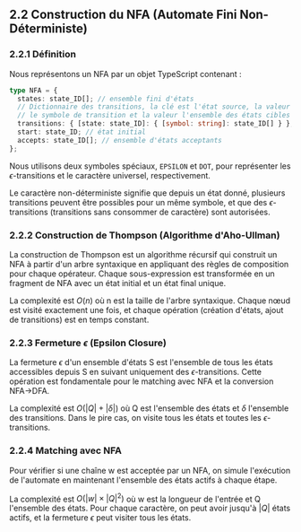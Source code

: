 ## 2.2 Construction du NFA (Automate Fini Non-Déterministe)

### 2.2.1 Définition

Nous représentons un NFA par un objet TypeScript contenant :

```typescript
type NFA = {
  states: state_ID[]; // ensemble fini d'états
  // Dictionnaire des transitions, la clé est l'état source, la valeur est un dictionnaire avec la clé
  // le symbole de transition et la valeur l'ensemble des états cibles
  transitions: { [state: state_ID]: { [symbol: string]: state_ID[] } };
  start: state_ID; // état initial
  accepts: state_ID[]; // ensemble d'états acceptants
};
```

Nous utilisons deux symboles spéciaux, `EPSILON` et `DOT`, pour représenter les $\epsilon$-transitions et le caractère universel, respectivement.

Le caractère non-déterministe signifie que depuis un état donné, plusieurs transitions peuvent être possibles pour un même symbole, et que des $\epsilon$-transitions (transitions sans consommer de caractère) sont autorisées.

### 2.2.2 Construction de Thompson (Algorithme d'Aho-Ullman)

La construction de Thompson est un algorithme récursif qui construit un NFA à partir d'un arbre syntaxique en appliquant des règles de composition pour chaque opérateur. Chaque sous-expression est transformée en un fragment de NFA avec un état initial et un état final unique.

La complexité est $O(n)$ où n est la taille de l'arbre syntaxique. Chaque nœud est visité exactement une fois, et chaque opération (création d'états, ajout de transitions) est en temps constant.

### 2.2.3 Fermeture $\epsilon$ (Epsilon Closure)

La fermeture $\epsilon$ d'un ensemble d'états S est l'ensemble de tous les états accessibles depuis S en suivant uniquement des $\epsilon$-transitions. Cette opération est fondamentale pour le matching avec NFA et la conversion NFA->DFA.

La complexité est $O(|Q| + |\delta|)$ où Q est l'ensemble des états et $\delta$ l'ensemble des transitions. Dans le pire cas, on visite tous les états et toutes les $\epsilon$-transitions.

### 2.2.4 Matching avec NFA

Pour vérifier si une chaîne w est acceptée par un NFA, on simule l'exécution de l'automate en maintenant l'ensemble des états actifs à chaque étape.

La complexité est $O(|w| \times |Q|^2)$ où w est la longueur de l'entrée et Q l'ensemble des états. Pour chaque caractère, on peut avoir jusqu'à $|Q|$ états actifs, et la fermeture $\epsilon$ peut visiter tous les états.
